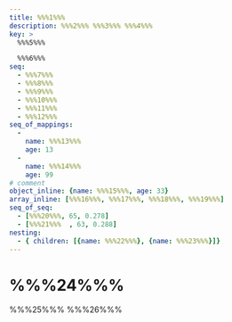 ```yaml
---
title: %%%1%%%
description: %%%2%%% %%%3%%% %%%4%%%
key: >
  %%%5%%%

  %%%6%%%
seq:
  - %%%7%%%
  - %%%8%%%
  - %%%9%%%
  - %%%10%%%
  - %%%11%%%
  - %%%12%%%
seq_of_mappings:
  -
    name: %%%13%%%
    age: 13
  -
    name: %%%14%%%
    age: 99
# comment
object_inline: {name: %%%15%%%, age: 33}
array_inline: [%%%16%%%, %%%17%%%, %%%18%%%, %%%19%%%]
seq_of_seq:
  - [%%%20%%%, 65, 0.278]
  - [%%%21%%%  , 63, 0.288]
nesting:
  - { children: [{name: %%%22%%%}, {name: %%%23%%%}]}
---
```


# %%%24%%%

%%%25%%% %%%26%%%
